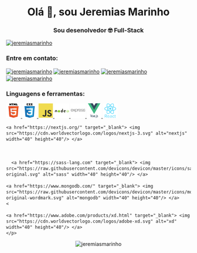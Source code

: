 <h1 align="center">Olá 👋, sou Jeremias Marinho</h1>

<h3 align="center">Sou desenolvedor 🤓 Full-Stack</h3>


<p align="left"> <a href="https://twitter.com/jeremiasmarinho" target="blank"><img src="https://img.shields.io/twitter/follow/jeremiasmarinho?logo=twitter&style=for-the-badge" alt="jeremiasmarinho" /></a> </p>


<h3 align="left">Entre em contato:</h3>
<p align="left">
<a href="https://dev.to/jeremiasmarinho" target="blank"><img align="center" src="https://cdn.jsdelivr.net/npm/simple-icons@3.0.1/icons/dev-dot-to.svg" alt="jeremiasmarinho" height="30" width="40" /></a>
<a href="https://twitter.com/jeremiasmarinho" target="blank"><img align="center" src="https://cdn.jsdelivr.net/npm/simple-icons@3.0.1/icons/twitter.svg" alt="jeremiasmarinho" height="30" width="40" /></a>
<a href="https://linkedin.com/in/jeremiasmarinho" target="blank"><img align="center" src="https://cdn.jsdelivr.net/npm/simple-icons@3.0.1/icons/linkedin.svg" alt="jeremiasmarinho" height="30" width="40" /></a>
<a href="https://instagram.com/jeremiasmarinho" target="blank"><img align="center" src="https://cdn.jsdelivr.net/npm/simple-icons@3.0.1/icons/instagram.svg" alt="jeremiasmarinho" height="30" width="40" /></a>
</p>


<h3 align="left">Linguagens e ferramentas:</h3>
<p align="left">
    <a href="https://www.w3.org/html/" target="_blank"> <img src="https://raw.githubusercontent.com/devicons/devicon/master/icons/html5/html5-original-wordmark.svg" alt="html5" width="40" height="40"/> </a>
    <a href="https://www.w3schools.com/css/" target="_blank"> <img src="https://raw.githubusercontent.com/devicons/devicon/master/icons/css3/css3-original-wordmark.svg" alt="css3" width="40" height="40"/> </a>
    <a href="https://developer.mozilla.org/en-US/docs/Web/JavaScript" target="_blank"> <img src="https://raw.githubusercontent.com/devicons/devicon/master/icons/javascript/javascript-original.svg" alt="javascript" width="40" height="40"/> </a>
      <a href="https://nodejs.org" target="_blank"> <img src="https://raw.githubusercontent.com/devicons/devicon/master/icons/nodejs/nodejs-original-wordmark.svg" alt="nodejs" width="40" height="40"/> </a>
    <a href="https://expressjs.com" target="_blank"> <img src="https://raw.githubusercontent.com/devicons/devicon/master/icons/express/express-original-wordmark.svg" alt="express" width="40" height="40"/> </a>
      <a href="https://vuejs.org/" target="_blank"> <img src="https://raw.githubusercontent.com/devicons/devicon/master/icons/vuejs/vuejs-original-wordmark.svg" alt="vuejs" width="40" height="40"/> </a>
      <a href="https://reactjs.org/" target="_blank"> <img src="https://raw.githubusercontent.com/devicons/devicon/master/icons/react/react-original-wordmark.svg" alt="react" width="40" height="40"/> </a>
 
    <a href="https://nextjs.org/" target="_blank"> <img src="https://cdn.worldvectorlogo.com/logos/nextjs-3.svg" alt="nextjs" width="40" height="40"/> </a>
  
 
    
      <a href="https://sass-lang.com" target="_blank"> <img src="https://raw.githubusercontent.com/devicons/devicon/master/icons/sass/sass-original.svg" alt="sass" width="40" height="40"/> </a>
   
    <a href="https://www.mongodb.com/" target="_blank"> <img src="https://raw.githubusercontent.com/devicons/devicon/master/icons/mongodb/mongodb-original-wordmark.svg" alt="mongodb" width="40" height="40"/> </a>
    <
    
    <a href="https://www.adobe.com/products/xd.html" target="_blank"> <img src="https://cdn.worldvectorlogo.com/logos/adobe-xd.svg" alt="xd" width="40" height="40"/> </a> 
    </p>


<p target="blank" align="center"> <img target="blank" src=https://github-readme-stats.vercel.app/api?username=jeremiasmarinho&show_icons=true alt=jeremiasmarinho /> </p>

